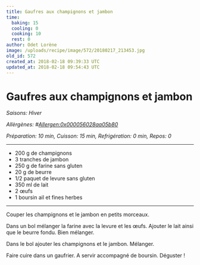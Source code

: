 ```yaml
---
title: Gaufres aux champignons et jambon
time:
  baking: 15
  cooling: 0
  cooking: 10
  rest: 0
author: Odet Lorène
image: /uploads/recipe/image/572/20180217_213453.jpg
old_id: 572
created_at: 2018-02-18 09:39:33 UTC
updated_at: 2018-02-18 09:54:43 UTC
---
```


# Gaufres aux champignons et jambon

_Saisons: Hiver_

_Allèrgènes: #<Allergen:0x000056028aa05b80>_

_Préparation: 10 min, Cuisson: 15 min, Refrigération: 0 min, Repos: 0_

---

- 200 g de champignons
- 3 tranches de jambon
- 250 g de farine sans gluten
- 20 g de beurre
- 1/2 paquet de levure sans gluten
- 350 ml de lait
- 2 œufs
- 1 boursin ail et fines herbes

---

Couper les champignons et le jambon en petits morceaux.

Dans un bol mélanger la farine avec la levure et les œufs. Ajouter le lait ainsi que le beurre fondu. Bien mélanger.

Dans le bol ajouter les champignons et le jambon. Mélanger.

Faire cuire dans un gaufrier. A servir accompagné de boursin. Déguster !
